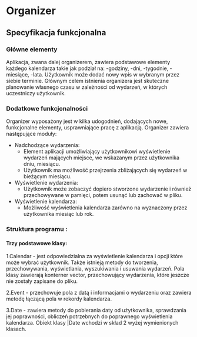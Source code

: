 # Organizer
## Specyfikacja funkcjonalna

### Główne elementy

Aplikacja, zwana dalej organizerem, zawiera podstawowe elementy każdego kalendarza takie jak podział na: 
-godziny, 
-dni, 
-tygodnie, 
-miesiące, 
-lata.
Użytkownik może dodać nowy wpis w wybranym przez siebie terminie.
Głównym celem istnienia organizera jest skuteczne planowanie własnego czasu w
zależności od wydarzeń, w których uczestniczy użytkownik.

### Dodatkowe funkcjonalności

Organizer wyposażony jest w kilka udogodnień, dodających nowe, funkcjonalne elementy,
usprawniające pracę z aplikacją. Organizer zawiera następujące moduły:
- Nadchodzące wydarzenia:
	- Element aplikacji umożliwiający użytkownikowi wyświetlenie wydarzeń mających miejsce, we wskazanym przez użytkownika dniu, miesiącu.  
	- Użytkownik ma możliwość przejrzenia zbliżających się wydarzeń w bieżącym miesiącu.
- Wyświetlenie wydarzenia:
	- Użytkownik może zobaczyć dopiero stworzone wydarzenie i również przechowywane w pamięci, potem usunąć lub zachować w pliku.
- Wyświetlenie kalendarza:
	- Możliwość wyświetlenia kalendarza zarówno na wyznaczony przez użytkownika miesiąc lub rok.

### Struktura programu :

#### Trzy podstawowe klasy:

1.Calendar - jest odpowiedzialna za wyświetlenie kalendarza i opcji które może wybrać użytkownik. Także istnieją metody do tworzenia, przechowywania, wyświetlania, wyszukiwania i usuwania wydarzeń. Pola klasy zawierają konterner vector, przechowujący wydarzenia, które jeszcze nie zostały zapisane do pliku. 
	
2.Event - przechowuje pola z datą i informacjami o wydarzeniu oraz zawiera metodę łączącą pola w rekordy kalendarza.

3.Date - zawiera metody do pobierania daty od użytkownika, sprawdzania jej poprawności, obliczeń potrzebnych do poprawnego wyświetlenia kalendarza. Obiekt klasy |Date  wchodzi w skład 2 wyżej wymienionych klasach.





